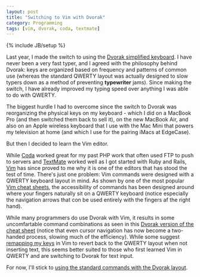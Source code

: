 ```yaml
---
layout: post
title: "Switching to Vim with Dvorak"
category: Programming
tags: [vim, dvorak, coda, textmate]
---
```

{% include JB/setup %}

Last year, I made the switch to using the [Dvorak simplified keyboard][1]. I have never been a very fast typer, and I agreed with the philosophy behind Dvorak: keys are organized based on frequency and patterns of common use (whereas the standard QWERTY layout was actually designed to slow typers down as a method of preventing **typewriter** jams). Since making the switch, I have already improved my typing speed over anything I was able to do with QWERTY.

The biggest hurdle I had to overcome since the switch to Dvorak was reorganizing the physical keys on my keyboard - which I did on a MacBook Pro (and then switched them back to sell it), on the new MacBook Air, and also on an Apple wireless keyboard that I use with the Mac Mini that powers my television at home (and which I use for the pairing iMacs at EdgeCase).

But then I decided to learn the Vim editor.

While [Coda][2] worked great for my past PHP work that often used FTP to push to servers and [TextMate][3] worked well as I got started with Ruby and Rails, [Vim][4] has since proved to me why it is one of the editors that has stood the test of time. There's just one problem: Vim commands were designed with a QWERTY keyboard layout in mind. As shown by one of the most popular [Vim cheat sheets][5], the accessibility of commands has been designed around where your fingers naturally sit on a QWERTY keyboard (notice especially the navigation arrows that con be used entirely with the fingers af the right hand).

While many programmers do use Dvorak with Vim, it results in some uncomfartable command combinations as seen in this [Dvorak version of the cheat sheet][6] (notice that even cursor navigation has now become a two-handed process, slowing much of the efficiency). While some suggest [remapping my keys][7] in Vim to revert back to the QWERTY layout when not inserting text, this seems better suited to those who first learned Vim in QWERTY and are switching to Dvorak for text input.

For now, I'll stick to [using the standard commands with the Dvorak layout][6].

[1]: http://en.wikipedia.org/wiki/Dvorak_Simplified_Keyboard "Dvorak Simplified Keyboard"
[2]: http://panic.com/coda/ "Coda"
[3]: http://macromates.com/ "TextMate"
[4]: http://www.vim.org/ "Vim"
[5]: http://www.viemu.com/a_vi_vim_graphical_cheat_sheet_tutorial.html "Viemu Graphical Vim Cheat Sheet"
[6]: http://boredzo.org/vi_tutorial/ "Vim Tutorial for Dvorak"
[7]: http://vim.wikia.com/wiki/Using_Vim_with_the_Dvorak_keyboard_layout "Using Vim with Dvorak remap"
